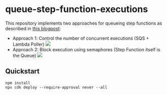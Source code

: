 # queue-step-function-executions

This repository implements two approaches for queueing step functions as described in [this blogpost](https://theburningmonk.com/2018/07/step-functions-how-to-implement-semaphores-for-state-machines/):

- Approach 1: Control the number of concurrent executions (SQS + Lambda Poller)
![](https://theburningmonk.com/wp-content/uploads/2018/07/img_5b538493995f6-1024x657.png)
- Approach 2: Block execution using semaphores (Step Function itself is the Queue)
![](https://theburningmonk.com/wp-content/uploads/2018/07/img_5b5384b0e751a-1024x678.png)

## Quickstart

```
npm install
npx cdk deploy --require-approval never --all
```
